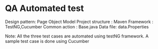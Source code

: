 # QA Automated test

Design pattern: Page Object Model
Project structure : Maven
Framework : TestNG,Cucumber
Common action : Base.java
Data file: data.Properties
 
 Note:
 All the three test cases are automated using testNG framework. A sample test case is done using Cucumber
 
